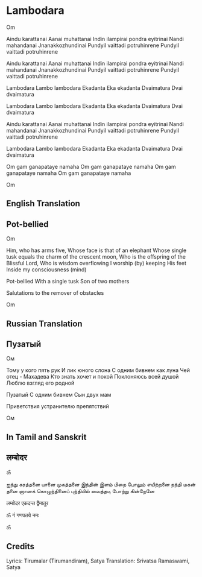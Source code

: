 # Lambodara

Om

Aindu karattanai
Aanai muhattanai
Indin ilampirai pondra eyitrinai
Nandi mahandanai
Jnanakkozhundinai
Pundyil vaittadi potruhinrene
Pundyil vaittadi potruhinrene

Aindu karattanai
Aanai muhattanai
Indin ilampirai pondra eyitrinai
Nandi mahandanai
Jnanakkozhundinai
Pundyil vaittadi potruhinrene
Pundyil vaittadi potruhinrene

Lambodara
Lambo lambodara
Ekadanta
Eka ekadanta
Dvaimatura
Dvai dvaimatura

Lambodara
Lambo lambodara
Ekadanta
Eka ekadanta
Dvaimatura
Dvai dvaimatura

Aindu karattanai
Aanai muhattanai
Indin ilampirai pondra eyitrinai
Nandi mahandanai
Jnanakkozhundinai
Pundyil vaittadi potruhinrene
Pundyil vaittadi potruhinrene

Lambodara
Lambo lambodara
Ekadanta
Eka ekadanta
Dvaimatura
Dvai dvaimatura

Om gam ganapataye namaha
Om gam ganapataye namaha
Om gam ganapataye namaha
Om gam ganapataye namaha

Om

## English Translation

## Pot-bellied

Om

Him, who has arms five,
Whose face is that of an elephant
Whose single tusk equals the charm of the crescent moon,
Who is the offspring of the Blissful Lord,
Who is wisdom overflowing
I worship (by) keeping His feet
Inside my consciousness (mind)

Pot-bellied
With a single tusk
Son of two mothers

Salutations to the remover of obstacles

Om

## Russian Translation

## Пузатый

Ом

Тому у кого пять рук
И лик юного слона
С одним бивнем как луна
Чей отец - Махадева
Кто знать хочет и покой
Поклоняюсь всей душой
Люблю взгляд его родной

Пузатый
С одним бивнем
Сын двух мам

Приветствия устранителю препятствий

Ом

## In Tamil and Sanskrit

## लम्बोदर

ॐ

ஐந்து கரத்தனை யானை முகத்தனை
இந்தின் இளம் பிறை போலும் எயிற்றனை
நந்தி மகன் தனை ஞானக் கொழுந்தினைப்
புந்தியில் வைத்தடி போற்று கின்றேனே

लम्बोदर
एकदन्त
द्वैमातुर

ॐ गं गणपतये नमः

ॐ

## Credits

Lyrics: Tirumalar (Tirumandiram), Satya
Translation: Srivatsa Ramaswami, Satya